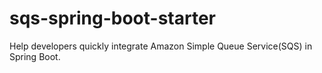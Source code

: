 # sqs-spring-boot-starter
Help developers quickly integrate Amazon Simple Queue Service(SQS) in Spring Boot.
